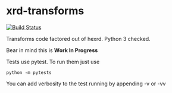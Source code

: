 xrd-transforms
==============

[![Build Status](https://travis-ci.com/ovillellas/xrd-transforms.svg?branch=master)](https://travis-ci.com/ovillellas/xrd-transforms)

Transforms code factored out of hexrd. Python 3 checked.

Bear in mind this is **Work In Progress**


Tests use pytest. To run them just use

``python -m pytests``

You can add verbosity to the test running by appending -v or -vv



